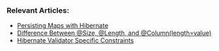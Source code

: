 
### Relevant Articles: 

- [Persisting Maps with Hibernate](https://www.baeldung.com/hibernate-persisting-maps)
- [Difference Between @Size, @Length, and @Column(length=value)](https://www.baeldung.com/jpa-size-length-column-differences)
- [Hibernate Validator Specific Constraints](https://www.baeldung.com/hibernate-validator-constraints)

